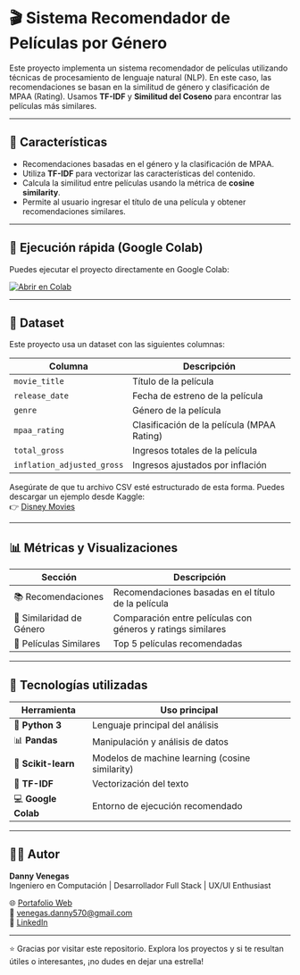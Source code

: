 # 🎬 Sistema Recomendador de Películas por Género

Este proyecto implementa un sistema recomendador de películas utilizando técnicas de procesamiento de lenguaje natural (NLP). En este caso, las recomendaciones se basan en la similitud de género y clasificación de MPAA (Rating). Usamos **TF-IDF** y **Similitud del Coseno** para encontrar las películas más similares.

---

## 📌 Características

- Recomendaciones basadas en el género y la clasificación de MPAA.
- Utiliza **TF-IDF** para vectorizar las características del contenido.
- Calcula la similitud entre películas usando la métrica de **cosine similarity**.
- Permite al usuario ingresar el título de una película y obtener recomendaciones similares.

---

## 🚀 Ejecución rápida (Google Colab)

Puedes ejecutar el proyecto directamente en Google Colab:

[![Abrir en Colab](https://colab.research.google.com/assets/colab-badge.svg)](https://colab.research.google.com/)

---

## 📁 Dataset

Este proyecto usa un dataset con las siguientes columnas:

| Columna                | Descripción                                    |
|------------------------|------------------------------------------------|
| `movie_title`          | Título de la película                          |
| `release_date`         | Fecha de estreno de la película                |
| `genre`                | Género de la película                          |
| `mpaa_rating`          | Clasificación de la película (MPAA Rating)     |
| `total_gross`          | Ingresos totales de la película                |
| `inflation_adjusted_gross` | Ingresos ajustados por inflación             |

Asegúrate de que tu archivo CSV esté estructurado de esta forma.
Puedes descargar un ejemplo desde Kaggle:  
👉 [Disney Movies](https://www.kaggle.com/datasets/prateekmaj21/disney-movies/data)

---

## 📊 Métricas y Visualizaciones

| Sección                     | Descripción                                                |
|-----------------------------|------------------------------------------------------------|
| 📚 Recomendaciones          | Recomendaciones basadas en el título de la película        |
| 🎯 Similaridad de Género    | Comparación entre películas con géneros y ratings similares|
| 🎥 Películas Similares      | Top 5 películas recomendadas                              |

---

## 🧰 Tecnologías utilizadas

| Herramienta               | Uso principal                                  |
|---------------------------|------------------------------------------------|
| 🐍 **Python 3**           | Lenguaje principal del análisis                |
| 📊 **Pandas**             | Manipulación y análisis de datos               |
| 🧠 **Scikit-learn**       | Modelos de machine learning (cosine similarity) |
| 📖 **TF-IDF**             | Vectorización del texto                         |
| 💻 **Google Colab**       | Entorno de ejecución recomendado               |

---

## 👨‍💻 Autor

**Danny Venegas**  
Ingeniero en Computación | Desarrollador Full Stack | UX/UI Enthusiast

🌐 [Portafolio Web](#)  
📧 venegas.danny570@gmail.com  
💼 [LinkedIn](https://www.linkedin.com/in/danny-venegas-275726231)

---

⭐ Gracias por visitar este repositorio. Explora los proyectos y si te resultan útiles o interesantes, ¡no dudes en dejar una estrella!
